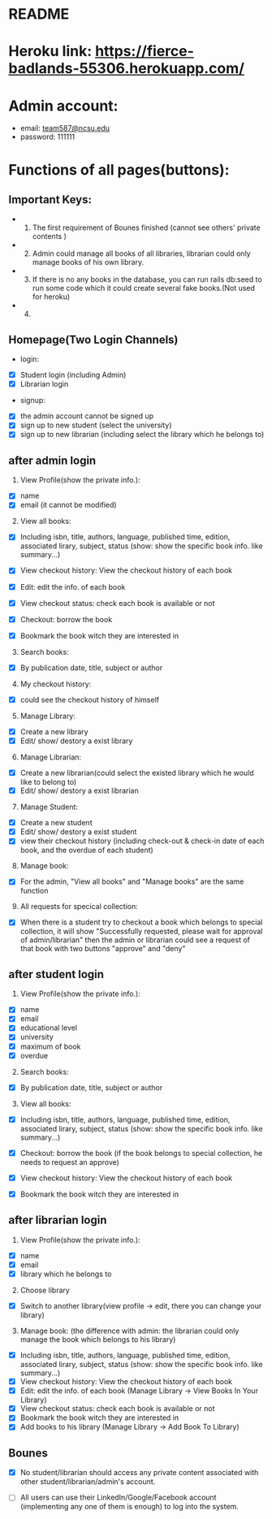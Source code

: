 # README

# Heroku link: https://fierce-badlands-55306.herokuapp.com/

# Admin account:
  * email: team587@ncsu.edu
  * password: 111111
  
# Functions of all pages(buttons):
## Important Keys:
* 1. The first requirement of Bounes finished (cannot see others' private contents )
* 2. Admin could manage all books of all libraries, librarian could only manage books of his own library.
* 3. If there is no any books in the database, you can run rails db:seed to run some code which it could create several fake books.(Not used for heroku)
* 4.




## Homepage(Two Login Channels)

* login:
- [x] Student login (including Admin)
- [x] Librarian login

* signup:
- [x] the admin account cannot be signed up
- [x] sign up to new student (select the university)
- [x] sign up to new librarian (including select the library which he belongs to)

## after admin login

1. View Profile(show the private info.):
- [x] name 
- [x] email (it cannot be modified)

2. View all books: 
- [x] Including isbn, title, authors, language, published time, edition, associated lirary, subject, status (show: show the specific book info. like summary...)
- [x] View checkout history: View the checkout history of each book
- [x] Edit: edit the info. of each book
- [x] View checkout status: check each book is available or not
- [x] Checkout: borrow the book
- [x] Bookmark the book witch they are interested in


3. Search books: 
- [x] By publication date, title, subject or author 

4. My checkout history:
- [x] could see the checkout history of himself

5. Manage Library: 
- [x] Create a new library
- [x] Edit/ show/ destory a exist library 

6. Manage Librarian: 
- [x] Create a new librarian(could select the existed library which he would like to belong to)
- [x] Edit/ show/ destory a exist librarian

7. Manage Student: 
- [x] Create a new student
- [x] Edit/ show/ destory a exist student
- [x] view their checkout history (including check-out & check-in date of each book, and the overdue of each student)

8. Manage book: 
- [x] For the admin, "View all books" and "Manage books" are the same function

9. All requests for specical collection:
- [x] When there is a student try to checkout a book which belongs to special collection, it will show "Successfully requested, please wait for approval of admin/librarian"
then the admin or librarian could see a request of that book with two buttons "approve" and "deny"


## after student login
1. View Profile(show the private info.):
- [x] name
- [x] email
- [x] educational level
- [x] university
- [x] maximum of book
- [x] overdue

2. Search books: 
- [x] By publication date, title, subject or author 
    
3. View all books: 
- [x] Including isbn, title, authors, language, published time, edition, associated lirary, subject, status (show: show the specific book info. like summary...)
- [x] Checkout: borrow the book (if the book belongs to special collection, he needs to request an approve)
- [x] View checkout history: View the checkout history of each book
- [x] Bookmark the book witch they are interested in


## after librarian login

1. View Profile(show the private info.):
- [x] name
- [x] email
- [x] library which he belongs to

2. Choose library
- [x] Switch to another library(view profile -> edit, there you can change your library)

3. Manage book: (the difference with admin: the librarian could only manage the book which belongs to his library)
- [x] Including isbn, title, authors, language, published time, edition, associated lirary, subject, status (show: show the specific book info. like summary...)
- [x] View checkout history: View the checkout history of each book
- [x] Edit: edit the info. of each book (Manage Library -> View Books In Your Library)
- [x] View checkout status: check each book is available or not
- [x] Bookmark the book witch they are interested in
- [x] Add books to his library (Manage Library -> Add Book To Library)

## Bounes
- [x] No student/librarian should access any private content associated with other student/librarian/admin's account.
- [ ] All users can use their LinkedIn/Google/Facebook account (implementing any one of them is enough) to log into the system.
      
